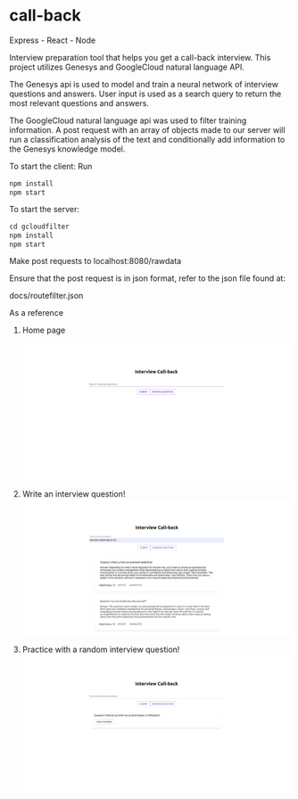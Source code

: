# call-back

Express - React - Node

Interview preparation tool that helps you get a call-back interview.
This project utilizes Genesys and GoogleCloud natural language API.

The Genesys api is used to model and train a neural network of interview questions and answers.
User input is used as a search query to return the most relevant questions and answers.

The GoogleCloud natural language api was used to filter training information. A post request with an array of objects made to our server will run a classification analysis of the text and conditionally add information to the Genesys knowledge model.

To start the client:
Run

```
npm install
npm start
```

To start the server:

```
cd gcloudfilter
npm install
npm start
```

Make post requests to localhost:8080/rawdata

Ensure that the post request is in json format, refer to the json file found at:

docs/routefilter.json

As a reference

1. Home page

   !["Home page"](https://github.com/Michael-Choi/call-back/blob/master/docs/homescreen.png)

2) Write an interview question!
   !["Write an interview question!"](https://github.com/Michael-Choi/call-back/blob/master/docs/queryresults.png)

3) Practice with a random interview question!
   !["Practice with a random interview question!!"](https://github.com/Michael-Choi/call-back/blob/master/docs/randomquestion.png)
